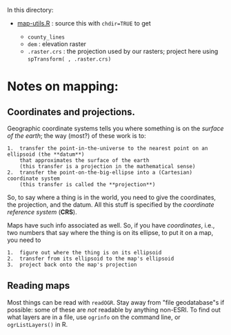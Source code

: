 In this directory:

- [map-utils.R](map-utils.R) : source this with `chdir=TRUE` to get

    * `county_lines`
    * `dem` : elevation raster
    * `.raster.crs` : the projection used by our rasters; project here using `spTransform( , .raster.crs)`


# Notes on mapping:

## Coordinates and projections.

Geographic coordinate systems tells you where something is on the *surface of the earth*;
the way (most?) of these work is to: 

    1.  transfer the point-in-the-universe to the nearest point on an ellipsoid (the **datum**) 
        that approximates the surface of the earth
        (this transfer is a projection in the mathematical sense)
    2.  transfer the point-on-the-big-ellipse into a (Cartesian) coordinate system
        (this transfer is called the **projection**)

So, to say where a thing is in the world, you need to give the coordinates, the projection, and the datum.
All this stuff is specified by the *coordinate reference system* (**CRS**).

Maps have such info associated as well.
So, if you have *coordinates*, i.e., two numbers that say where the thing is on its ellipse,
to put it on a map, you need to

    1.  figure out where the thing is on its ellipsoid
    2.  transfer from its ellipsoid to the map's ellipsoid
    3.  project back onto the map's projection


## Reading maps

Most things can be read with `readOGR`.
Stay away from "file geodatabase"s if possible: some of these are *not* readable by anything non-ESRI.
To find out what layers are in a file, use `ogrinfo` on the command line, or `ogrListLayers()` in R.
